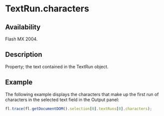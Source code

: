 # TextRun.characters

## Availability

Flash MX 2004.

## Description

Property; the text contained in the TextRun object.

## Example

The following example displays the characters that make up the first run of characters in the selected text field in the Output panel:

```javascript
fl.trace(fl.getDocumentDOM().selection[0].textRuns[0].characters);
```
